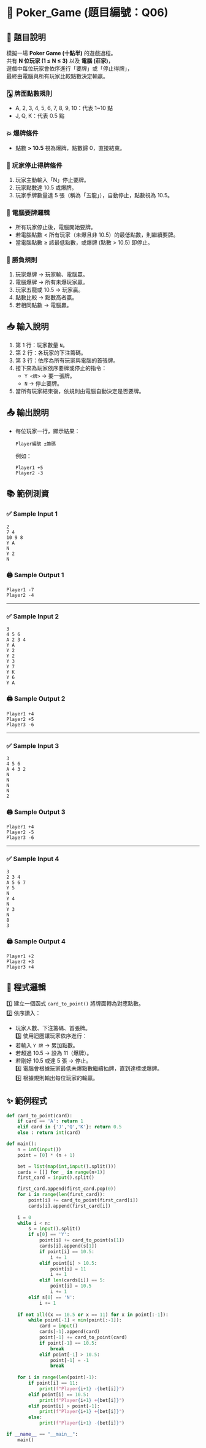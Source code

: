 # 🧮 Poker_Game (題目編號：Q06)

## 📘 題目說明
模擬一場 **Poker Game (十點半)** 的遊戲過程。  
共有 **N 位玩家 (1 ≤ N ≤ 3)** 以及 **電腦 (莊家)**，  
遊戲中每位玩家會依序進行「要牌」或「停止得牌」，  
最終由電腦與所有玩家比較點數決定輸贏。

### 🂡 牌面點數規則
- A, 2, 3, 4, 5, 6, 7, 8, 9, 10：代表 1~10 點  
- J, Q, K：代表 0.5 點   

### 💥 爆牌條件
- 點數 **> 10.5** 視為爆牌，點數歸 0，直接結束。

### 🧍 玩家停止得牌條件
1. 玩家主動輸入「N」停止要牌。  
2. 玩家點數達 10.5 或爆牌。  
3. 玩家手牌數量達 5 張（稱為「五龍」），自動停止，點數視為 10.5。

### 🧮 電腦要牌邏輯
- 所有玩家停止後，電腦開始要牌。  
- 若電腦點數 < 所有玩家（未爆且非 10.5）的最低點數，則繼續要牌。  
- 當電腦點數 ≥ 該最低點數，或爆牌 (點數 > 10.5) 即停止。

### 🏁 勝負規則
1. 玩家爆牌 → 玩家輸、電腦贏。  
2. 電腦爆牌 → 所有未爆玩家贏。  
3. 玩家五龍或 10.5 → 玩家贏。  
4. 點數比較 → 點數高者贏。  
5. 若相同點數 → 電腦贏。

## 📥 輸入說明
1. 第 1 行：玩家數量 `N`。  
2. 第 2 行：各玩家的下注籌碼。  
3. 第 3 行：依序為所有玩家與電腦的首張牌。  
4. 接下來為玩家依序要牌或停止的指令：  
   - `Y <牌>` → 要一張牌。  
   - `N` → 停止要牌。  
5. 當所有玩家結束後，依規則由電腦自動決定是否要牌。  

## 📤 輸出說明
- 每位玩家一行，顯示結果：
  ```
  Player編號 ±籌碼
  ```
  例如：
  ```
  Player1 +5
  Player2 -3
  ```

## 📚 範例測資

### ✅ Sample Input 1
```
2
7 4
10 9 8
Y A
N
Y 2
N
```
### 🖨️ Sample Output 1
```
Player1 -7
Player2 -4
```
---

### ✅ Sample Input 2
```
3
4 5 6
A 2 3 4
Y A
Y 2
Y 2
Y 3
Y 7
Y K
Y 6
Y A
```
### 🖨️ Sample Output 2
```
Player1 +4
Player2 +5
Player3 -6
```

---

### ✅ Sample Input 3
```
3
4 5 6
A 4 3 2
N
N
N
N
2
```
### 🖨️ Sample Output 3
```
Player1 +4
Player2 -5
Player3 -6
```

---

### ✅ Sample Input 4
```
3
2 3 4
A 5 6 7
Y 5
N
Y 4
N
Y 3
N
8
3
```
### 🖨️ Sample Output 4
```
Player1 +2
Player2 +3
Player3 +4
```

## 🧩 程式邏輯
1️⃣ 建立一個函式 `card_to_point()` 將牌面轉為對應點數。  
2️⃣ 依序讀入：  
   - 玩家人數、下注籌碼、首張牌。  
3️⃣ 使用迴圈讓玩家依序進行：  
   - 若輸入 `Y 牌` → 累加點數。  
   - 若超過 10.5 → 設為 11（爆牌）。  
   - 若剛好 10.5 或達 5 張 → 停止。  
4️⃣ 電腦會根據玩家最低未爆點數繼續抽牌，直到達標或爆牌。  
5️⃣ 根據規則輸出每位玩家的輸贏。

## ✨ 範例程式
~~~python
def card_to_point(card):
    if card == 'A': return 1
    elif card in {'J','Q','K'}: return 0.5
    else : return int(card)

def main():
    n = int(input())
    point = [0] * (n + 1)

    bet = list(map(int,input().split()))
    cards = [[] for _ in range(n+1)]
    first_card = input().split()

    first_card.append(first_card.pop(0))
    for i in range(len(first_card)):
        point[i] += card_to_point(first_card[i])
        cards[i].append(first_card[i])
    
    i = 0
    while i < n:
        s = input().split()
        if s[0] == 'Y':
            point[i] += card_to_point(s[1])
            cards[i].append(s[1])
            if point[i] == 10.5:
                i += 1
            elif point[i] > 10.5:
                point[i] = 11
                i += 1
            elif len(cards[i]) == 5:
                point[i] = 10.5
                i += 1
        elif s[0] == 'N':
            i += 1
    
    if not all((x == 10.5 or x == 11) for x in point[:-1]):
        while point[-1] < min(point[:-1]):
            card = input()
            cards[-1].append(card)
            point[-1] += card_to_point(card)
            if point[-1] == 10.5:
                break
            elif point[-1] > 10.5:
                point[-1] = -1
                break
            
    for i in range(len(point)-1):
        if point[i] == 11:
            print(f"Player{i+1} -{bet[i]}")
        elif point[i] == 10.5:
            print(f"Player{i+1} +{bet[i]}")
        elif point[i] > point[-1]:
            print(f"Player{i+1} +{bet[i]}")
        else:
            print(f"Player{i+1} -{bet[i]}")

if __name__ == "__main__":
    main()
~~~

